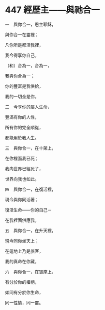 # 447 經歷主——與祂合一

一　與你合一，恩主耶穌，

與你合一在靈裡；

凡你所是都活我裡，

我今得享你自己。

（和）合為一，合為一，

我與你合為一；

你的豐富是我供給，

我的一切全是你。

二　今享你的屬人生命，

豐滿有你的人性，

所有你的完全順從，

都能用於我人生。

三　與你合一，在十架上，

在你裡面我已死；

我向世界已經死了，

世界向我也如此。

四　與你合一，在復活裡，

現今與你同活著；

復活生命——你的自己－

在我裡面供應我。

五　與你合一，在升天裡，

現今同你坐天上；

在這地上乃是旅客，

我的真命在你藏。

六　與你合一，在寶座上，

有分於你的權柄，

如同有分於你生命，

同一性情，同一靈。

